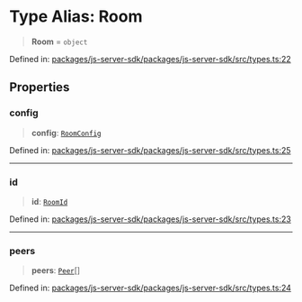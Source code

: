 # Type Alias: Room

> **Room** = `object`

Defined in: [packages/js-server-sdk/packages/js-server-sdk/src/types.ts:22](https://github.com/fishjam-cloud/js-server-sdk/blob/47c214593e589512a3ba31be9d92be66ca83da9a/packages/js-server-sdk/src/types.ts#L22)

## Properties

### config

> **config**: [`RoomConfig`](../interfaces/RoomConfig.md)

Defined in: [packages/js-server-sdk/packages/js-server-sdk/src/types.ts:25](https://github.com/fishjam-cloud/js-server-sdk/blob/47c214593e589512a3ba31be9d92be66ca83da9a/packages/js-server-sdk/src/types.ts#L25)

***

### id

> **id**: [`RoomId`](RoomId.md)

Defined in: [packages/js-server-sdk/packages/js-server-sdk/src/types.ts:23](https://github.com/fishjam-cloud/js-server-sdk/blob/47c214593e589512a3ba31be9d92be66ca83da9a/packages/js-server-sdk/src/types.ts#L23)

***

### peers

> **peers**: [`Peer`](Peer.md)[]

Defined in: [packages/js-server-sdk/packages/js-server-sdk/src/types.ts:24](https://github.com/fishjam-cloud/js-server-sdk/blob/47c214593e589512a3ba31be9d92be66ca83da9a/packages/js-server-sdk/src/types.ts#L24)
